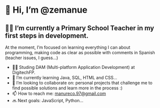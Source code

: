 # 👋 Hi, I’m @zemanue
## 👨‍🏫 I’m currently a Primary School Teacher in my first steps in development.
At the moment, I’m focused on learning everything I can about programming, making code as clear as possible with comments in Spanish (teacher issues, I guess…)
- 🧑‍🎓 Studing DAM (Multi-platform Application Development) at DigitechFP.
- 🌱 I’m currently learning Java, SQL, HTML and CSS... 
- 💞️ I’m looking to collaborate on: personal projects that challenge me to find possible solutions and learn more in the process :)
- 📫 How to reach me: manureco.97@gmail.com
- 🔜 Next goals: JavaScript, Python...

<!---
zemanue/zemanue is a ✨ special ✨ repository because its `README.md` (this file) appears on your GitHub profile.
You can click the Preview link to take a look at your changes.
--->
